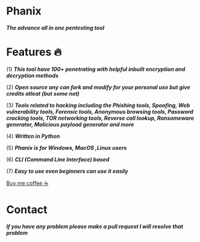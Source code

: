 # Phanix
***The advance all in one pentesting tool***

# Features 🔥 #

(1) ***This tool have 100+ penetrating with helpful inbuilt encryption and decryption methods***

(2) ***Open source any can fork and modify for your personal use but give credits atleat (but some not)***

(3) ***Tools related to hacking including the Phishing tools, Spoofing, Web vulnerability tools, Forensic tools, Anonymous browsing tools, Password cracking tools, TOR networking tools, Reverse call lookup, Ransomeware generator, Malicious payload generator and more***

(4) ***Written in Python***

(5) ***Phanix is for Windows, MacOS ,Linux users***

(6) ***CLI (Command Line Interface) based***

(7) ***Easy to use even beginners can use it easily***

[Buy me coffee ☕ ](https://www.buymeacoffee.com/Solo_developer__)

# Contact #
***If you have any problem please make a pull request I will resolve that problem***
